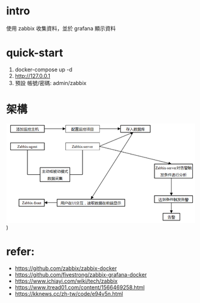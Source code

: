 # intro

使用 zabbix 收集資料，並於 grafana 顯示資料

# quick-start
1. docker-compose up -d
2. http://127.0.0.1
3. 預設 帳號/密碼: admin/zabbix

# 架構
![image](./zabbix.jpeg))


# refer:
- https://github.com/zabbix/zabbix-docker
- https://github.com/fivestrong/zabbix-grafana-docker
- https://www.ichiayi.com/wiki/tech/zabbix
- https://www.itread01.com/content/1566469258.html
- https://kknews.cc/zh-tw/code/e94v5n.html
